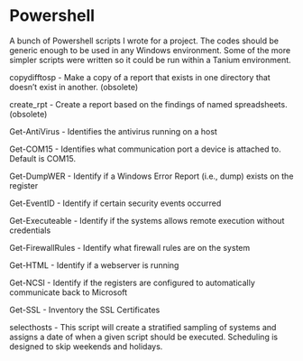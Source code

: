 # Powershell

A bunch of Powershell scripts I wrote for a project.  The codes should be generic enough to be used in any Windows environment.  Some of the more simpler scripts were written so it could be run within a Tanium environment.

copydifftosp - Make a copy of a report that exists in one directory that doesn’t exist in another. (obsolete)

create_rpt - Create a report based on the findings of named spreadsheets. (obsolete)

Get-AntiVirus - Identifies the antivirus running on a host

Get-COM15 - Identifies what communication port a device is attached to.  Default is COM15.

Get-DumpWER - Identify if a Windows Error Report (i.e., dump) exists on the register

Get-EventID - Identify if certain security events occurred

Get-Executeable - Identify if the systems allows remote execution without credentials

Get-FirewallRules - Identify what firewall rules are on the system

Get-HTML - Identify if a webserver is running

Get-NCSI - Identify if the registers are configured to automatically communicate back to Microsoft

Get-SSL - Inventory the SSL Certificates

selecthosts - This script will create a stratified sampling of systems and assigns a date of when a given script should be executed. Scheduling is designed to skip weekends and holidays.
